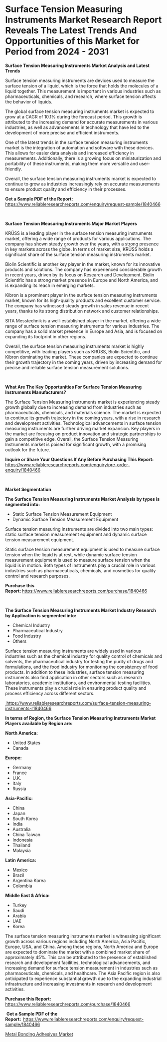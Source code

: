 <p><h1>Surface Tension Measuring Instruments Market Research Report Reveals The Latest Trends And Opportunities of this Market for Period from 2024 - 2031</h1></p><p><strong>Surface Tension Measuring Instruments Market Analysis and Latest Trends</strong></p>
<p><p>Surface tension measuring instruments are devices used to measure the surface tension of a liquid, which is the force that holds the molecules of a liquid together. This measurement is important in various industries such as pharmaceuticals, chemicals, and research, where surface tension affects the behavior of liquids.</p><p>The global surface tension measuring instruments market is expected to grow at a CAGR of 10.1% during the forecast period. This growth is attributed to the increasing demand for accurate measurements in various industries, as well as advancements in technology that have led to the development of more precise and efficient instruments.</p><p>One of the latest trends in the surface tension measuring instruments market is the integration of automation and software with these devices. This allows for easier data analysis and increased efficiency in measurements. Additionally, there is a growing focus on miniaturization and portability of these instruments, making them more versatile and user-friendly.</p><p>Overall, the surface tension measuring instruments market is expected to continue to grow as industries increasingly rely on accurate measurements to ensure product quality and efficiency in their processes.</p></p>
<p><strong>Get a Sample PDF of the Report:&nbsp;</strong> <a href="https://www.reliableresearchreports.com/enquiry/request-sample/1840466">https://www.reliableresearchreports.com/enquiry/request-sample/1840466</a></p>
<p>&nbsp;</p>
<p><strong>Surface Tension Measuring Instruments Major Market Players</strong></p>
<p><p>KRÜSS is a leading player in the surface tension measuring instruments market, offering a wide range of products for various applications. The company has shown steady growth over the years, with a strong presence in key markets across the globe. In terms of market size, KRÜSS holds a significant share of the surface tension measuring instruments market.</p><p>Biolin Scientific is another key player in the market, known for its innovative products and solutions. The company has experienced considerable growth in recent years, driven by its focus on Research and Development. Biolin Scientific has a strong market presence in Europe and North America, and is expanding its reach in emerging markets.</p><p>Kibron is a prominent player in the surface tension measuring instruments market, known for its high-quality products and excellent customer service. The company has witnessed steady growth in sales revenue in recent years, thanks to its strong distribution network and customer relationships.</p><p>SITA Messtechnik is a well-established player in the market, offering a wide range of surface tension measuring instruments for various industries. The company has a solid market presence in Europe and Asia, and is focused on expanding its footprint in other regions.</p><p>Overall, the surface tension measuring instruments market is highly competitive, with leading players such as KRÜSS, Biolin Scientific, and Kibron dominating the market. These companies are expected to continue their growth trajectory in the coming years, driven by increasing demand for precise and reliable surface tension measurement solutions.</p></p>
<p>&nbsp;</p>
<p><strong>What Are The Key Opportunities For Surface Tension Measuring Instruments Manufacturers?</strong></p>
<p><p>The Surface Tension Measuring Instruments market is experiencing steady growth globally due to increasing demand from industries such as pharmaceuticals, chemicals, and materials science. The market is expected to continue its growth trajectory in the coming years, with a rise in research and development activities. Technological advancements in surface tension measuring instruments are further driving market expansion. Key players in the market are focusing on product innovation and strategic partnerships to gain a competitive edge. Overall, the Surface Tension Measuring Instruments market is poised for significant growth, with a promising outlook for the future.</p></p>
<p><strong>Inquire or Share Your Questions If Any Before Purchasing This Report:</strong> <a href="https://www.reliableresearchreports.com/enquiry/pre-order-enquiry/1840466">https://www.reliableresearchreports.com/enquiry/pre-order-enquiry/1840466</a></p>
<p>&nbsp;</p>
<p><strong>Market Segmentation</strong></p>
<p><strong>The Surface Tension Measuring Instruments Market Analysis by types is segmented into:</strong></p>
<p><ul><li>Static Surface Tension Measurement Equipment</li><li>Dynamic Surface Tension Measurement Equipment</li></ul></p>
<p><p>Surface tension measuring instruments are divided into two main types: static surface tension measurement equipment and dynamic surface tension measurement equipment. </p><p>Static surface tension measurement equipment is used to measure surface tension when the liquid is at rest, while dynamic surface tension measurement equipment is used to measure surface tension when the liquid is in motion. Both types of instruments play a crucial role in various industries such as pharmaceuticals, chemicals, and cosmetics for quality control and research purposes.</p></p>
<p><strong>Purchase this Report:&nbsp;</strong><a href="https://www.reliableresearchreports.com/purchase/1840466">https://www.reliableresearchreports.com/purchase/1840466</a></p>
<p>&nbsp;</p>
<p><strong>The Surface Tension Measuring Instruments Market Industry Research by Application is segmented into:</strong></p>
<p><ul><li>Chemical Industry</li><li>Pharmaceutical Industry</li><li>Food Industry</li><li>Others</li></ul></p>
<p><p>Surface tension measuring instruments are widely used in various industries such as the chemical industry for quality control of chemicals and solvents, the pharmaceutical industry for testing the purity of drugs and formulations, and the food industry for monitoring the consistency of food products. In addition to these industries, surface tension measuring instruments also find application in other sectors such as research laboratories, academic institutions, and environmental testing facilities. These instruments play a crucial role in ensuring product quality and process efficiency across different sectors.</p></p>
<p><a href="https://www.reliableresearchreports.com/surface-tension-measuring-instruments-r1840466">&nbsp;https://www.reliableresearchreports.com/surface-tension-measuring-instruments-r1840466</a></p>
<p><strong>In terms of Region, the Surface Tension Measuring Instruments Market Players available by Region are:</strong></p>
<p>
    <p> <strong> North America: </strong>
        <ul>
            <li>United States</li>
            <li>Canada</li>
        </ul>
        </p> 
    <p> <strong> Europe: </strong>
        <ul>
            <li>Germany</li>
            <li>France</li>
            <li>U.K.</li>
            <li>Italy</li>
            <li>Russia</li>
        </ul>
        </p> 
    <p> <strong> Asia-Pacific: </strong>
        <ul>
            <li>China</li>
            <li>Japan</li>
            <li>South Korea</li>
            <li>India</li>
            <li>Australia</li>
            <li>China Taiwan</li>
            <li>Indonesia</li>
            <li>Thailand</li>
            <li>Malaysia</li>
        </ul>
        </p> 
    <p> <strong> Latin America: </strong>
        <ul>
            <li>Mexico</li>
            <li>Brazil</li>
            <li>Argentina Korea</li>
            <li>Colombia</li>
        </ul>
        </p> 
    <p> <strong> Middle East & Africa: </strong>
        <ul>
            <li>Turkey</li>
            <li>Saudi</li>
            <li>Arabia</li>
            <li>UAE</li>
            <li>Korea</li>
        </ul>
    </p>
    </p>
<p><p>The surface tension measuring instruments market is witnessing significant growth across various regions including North America, Asia Pacific, Europe, USA, and China. Among these regions, North America and Europe are expected to dominate the market with a combined market share of approximately 45%. This can be attributed to the presence of established research and development facilities, technological advancements, and increasing demand for surface tension measurement in industries such as pharmaceuticals, chemicals, and healthcare. The Asia Pacific region is also anticipated to experience substantial growth due to the expanding industrial infrastructure and increasing investments in research and development activities.</p></p>
<p><strong>Purchase this Report: </strong><a href="https://www.reliableresearchreports.com/purchase/1840466">https://www.reliableresearchreports.com/purchase/1840466</a></p>
<p>&nbsp;<strong>Get a Sample PDF of the Report:&nbsp;&nbsp;</strong><a href="https://www.reliableresearchreports.com/enquiry/request-sample/1840466">https://www.reliableresearchreports.com/enquiry/request-sample/1840466</a></p>
<p><strong></strong></p>
<p><p><a href="https://issuu.com/reportprime-2/docs/metal-bonding-adhesives-market-size-2030.pptx">Metal Bonding Adhesives Market</a></p></p>
